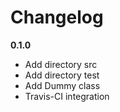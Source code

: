 Changelog
=========


__0.1.0__

* Add directory src
* Add directory test
* Add Dummy class
* Travis-CI integration
